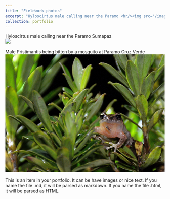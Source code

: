 ```yaml
---
title: "Fieldwork photos"
excerpt: "Hyloscirtus male calling near the Paramo <br/><img src='/images/DSC_4661.JPG'>"
collection: portfolio
---
```

Hyloscirtus male calling near the Paramo Sumapaz <br/><img src='/images/DSC_4661.JPG'>

Male Pristimantis being bitten by a mosquito at Paramo Cruz Verde  <br/><img src='/images/Pristi_mosquitoDSC_2.JPG'>

This is an item in your portfolio. It can be have images or nice text. If you name the file .md, it will be parsed as markdown. If you name the file .html, it will be parsed as HTML. 
